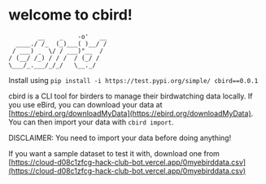 # welcome to cbird!

```
        __    _    -o'   __
  ____./ /_  (_)___( )__/ /
 / ___) _  \/ / ___)"__  / 
/ (__/ /_) / / /  / (_/ /  
\___/_.___/_/_/   \__._/   

```

Install using ```pip install -i https://test.pypi.org/simple/ cbird==0.0.1```

cbird is a CLI tool for birders to manage their birdwatching data locally. If you use eBird, you can download your data at [https://ebird.org/downloadMyData](https://ebird.org/downloadMyData). You can then import your data with ```cbird import```.

DISCLAIMER: You need to import your data before doing anything!

If you want a sample dataset to test it with, download one from [https://cloud-d08c1zfcg-hack-club-bot.vercel.app/0myebirddata.csv](https://cloud-d08c1zfcg-hack-club-bot.vercel.app/0myebirddata.csv)
